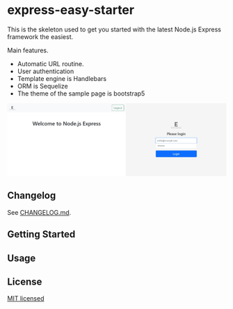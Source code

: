 # express-easy-starter

This is the skeleton used to get you started with the latest Node.js Express framework the easiest.  

Main features.  

- Automatic URL routine.
- User authentication
- Template engine is Handlebars
- ORM is Sequelize
- The theme of the sample page is bootstrap5

![screencap.jpg](https://raw.githubusercontent.com/takuya-motoshima/express-easy-starter/master/documents/screencap.jpg)

## Changelog

See [CHANGELOG.md](./CHANGELOG.md).

## Getting Started

## Usage

## License

[MIT licensed](./LICENSE.txt)